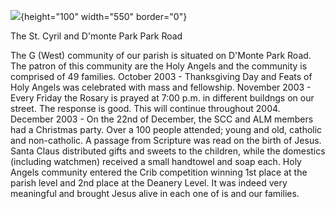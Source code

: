![](SCCDmontePkRd.jpg){height="100" width="550" border="0"}

The St. Cyril and D\'monte Park Park Road

The G (West) community of our parish is situated on D\'Monte Park Road.
The patron of this community are the Holy Angels and the community is
comprised of 49 families. October 2003 - Thanksgiving Day and Feats of
Holy Angels was celebrated with mass and fellowship. November 2003 -
Every Friday the Rosary is prayed at 7:00 p.m. in different buildngs on
our street. The response is good. This will continue throughout 2004.
December 2003 - On the 22nd of December, the SCC and ALM members had a
Christmas party. Over a 100 people attended; young and old, catholic and
non-catholic. A passage from Scripture was read on the birth of Jesus.
Santa Claus distributed gifts and sweets to the children, while the
domestics (including watchmen) received a small handtowel and soap each.
Holy Angels community entered the Crib competition winning 1st place at
the parish level and 2nd place at the Deanery Level. It was indeed very
meaningful and brought Jesus alive in each one of is and our families.
